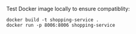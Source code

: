 Test Docker image locally to ensure compatiblity:

```
docker build -t shopping-service .
docker run -p 8006:8006 shopping-service
```
